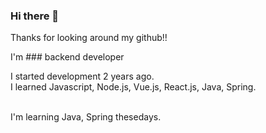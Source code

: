 ### Hi there 👋
Thanks for looking around my github!!<br>

I'm ### backend developer 

I started development 2 years ago.<br>
I learned Javascript, Node.js, Vue.js, React.js, Java, Spring.<br><br>

I'm learning Java, Spring thesedays.


<!--
**junY97/junY97** is a ✨ _special_ ✨ repository because its `README.md` (this file) appears on your GitHub profile.

Here are some ideas to get you started:

- 🔭 I’m currently working on ...
- 🌱 I’m currently learning ...
- 👯 I’m looking to collaborate on ...
- 🤔 I’m looking for help with ...
- 💬 Ask me about ...
- 📫 How to reach me: ...
- 😄 Pronouns: ...
- ⚡ Fun fact: ...
-->
